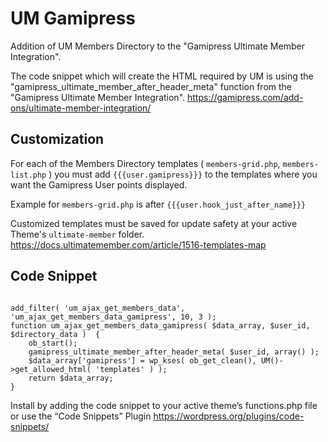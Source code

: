 # UM Gamipress
Addition of UM Members Directory to the "Gamipress Ultimate Member Integration".

The code snippet which will create the HTML required by UM is using the "gamipress_ultimate_member_after_header_meta" function from the "Gamipress Ultimate Member Integration".
https://gamipress.com/add-ons/ultimate-member-integration/

## Customization
For each of the Members Directory templates ( `members-grid.php`, `members-list.php` ) you must add `{{{user.gamipress}}}` to the templates where you want the Gamipress User points displayed.
 
Example for `members-grid.php` is after `{{{user.hook_just_after_name}}}`

Customized templates must be saved for update safety at your active Theme's `ultimate-member` folder.
https://docs.ultimatemember.com/article/1516-templates-map

## Code Snippet

<code>
add_filter( 'um_ajax_get_members_data', 'um_ajax_get_members_data_gamipress', 10, 3 );
function um_ajax_get_members_data_gamipress( $data_array, $user_id, $directory_data )  {
    ob_start();
    gamipress_ultimate_member_after_header_meta( $user_id, array() );
    $data_array['gamipress'] = wp_kses( ob_get_clean(), UM()->get_allowed_html( 'templates' ) );
    return $data_array;
}
</code>


Install by adding the code snippet to your active theme’s functions.php file or use the “Code Snippets” Plugin https://wordpress.org/plugins/code-snippets/
